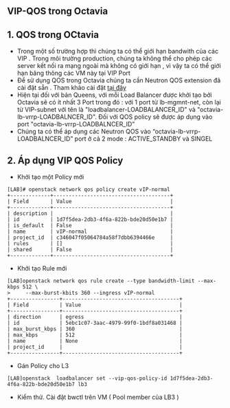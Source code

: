 
## VIP-QOS trong Octavia

## 1. QOS trong OCtavia

- Trong một số trường hợp thì chúng ta có thể giới hạn bandwith của các VIP . Trong môi trường production, chúng ta không thể cho phép các server kết nối ra mạng ngoài mà không có giới hạn , vì vậy ta có thể giới hạn băng thông các VM này tại VIP Port
- Để sử dụng QOS trong Octavia chúng ta cần Neutron QOS extension đã cài đặt sẵn . Tham khảo cài đặt [tại đây](https://github.com/nguyenhungsync/Openstack_Research/blob/master/Advance/14.%20QOS%20-%20Neutron.md)
- Hiện tại đối với bản Queens, với mỗi Load Balancer được khởi tạo bởi Octavia sẽ có ít nhất 3 Port trong đó : với 1 port từ  lb-mgmnt-net, còn lại từ  VIP-subnet  với tên là "loadbalancer-LOADBALANCER_ID" và "octavia-lb-vrrp-LOADBALNCER_ID".   Đối với QOS policy sẽ được áp dụng vào port "octavia-lb-vrrp-LOADBALNCER_ID”
- Chúng ta có thể áp dụng các Neutron QOS vào “octavia-lb-vrrp-LOADBALNCER_ID” port ở cả 2 mode :  ACTIVE_STANDBY và SINGEL

## 2. Áp dụng VIP QOS Policy

- Khởi tạo một Policy mới
```
[LAB]# openstack network qos policy create vIP-normal
+-------------+--------------------------------------+
| Field       | Value                                |
+-------------+--------------------------------------+
| description |                                      |
| id          | 1d7f5dea-2db3-4f6a-822b-bde20d50e1b7 |
| is_default  | False                                |
| name        | vIP-normal                           |
| project_id  | c346047f05064784a58f7dbb6394466e     |
| rules       | []                                   |
| shared      | False                                |
+-------------+--------------------------------------+

```

- Khởi tạo Rule mới
```
[LAB]openstack network qos rule create --type bandwidth-limit --max-kbps 512 \
>     --max-burst-kbits 360 --ingress vIP-normal
+----------------+--------------------------------------+
| Field          | Value                                |
+----------------+--------------------------------------+
| direction      | egress                               |
| id             | 5ebc1c07-3aac-4979-99f0-1bdf8a031468 |
| max_burst_kbps | 360                                  |
| max_kbps       | 512                                  |
| name           | None                                 |
| project_id     |                                      |
+----------------+--------------------------------------+
```


- Gán Policy cho L3
```
[LAB]openstack  loadbalancer set --vip-qos-policy-id 1d7f5dea-2db3-4f6a-822b-bde20d50e1b7 lb3

```

- Kiểm thử. Cài đặt bwctl trên VM ( Pool member của LB3 ) 

```

```
